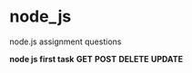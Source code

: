 # node_js
node.js assignment  questions   

**node js first  task**
**GET**
**POST**
**DELETE**
**UPDATE**
